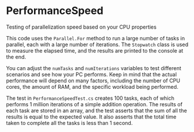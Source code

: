 # PerformanceSpeed
Testing of parallelization speed based on your CPU properties

This code uses the `Parallel.For` method to run a large number of tasks in parallel, each with a large number of iterations. The `Stopwatch` class is used to measure the elapsed time, and the results are printed to the console at the end.

You can adjust the `numTasks` and `numIterations` variables to test different scenarios and see how your PC performs. Keep in mind that the actual performance will depend on many factors, including the number of CPU cores, the amount of RAM, and the specific workload being performed.

The test in `PerformanceSpeedTest.cs` creates 100 tasks, each of which performs 1 million iterations of a simple addition operation. The results of each task are stored in an array, and the test asserts that the sum of all the results is equal to the expected value. It also asserts that the total time taken to complete all the tasks is less than 1 second.
